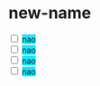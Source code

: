 # new-name
<!DOCTYPE html>
<html lang="en" ng-app="car">
<head>
    <meta charset="UTF-8">
    <title>Title</title>
    <style>
        *{
            -webkit-user-select: none;
            -moz-user-select: none;
            -ms-user-select: none;
            user-select: none;
        }
        input+label{
            background-color: #0fe7ff;
        }
        input:checked+label{
            background-color: #ff3561;
        }
    </style>
</head>
<body>
<div>
    <input type="checkbox" id="nao" ng-checked="cc">
    <label for="nao">nao</label>
</div>

<div>
    <input type="checkbox" id="nao1" ng-checked="cc">
    <label for="nao1">nao</label>
</div>
<div>
    <input type="checkbox" id="nao2" ng-checked="cc">
    <label for="nao2">nao</label>
</div>
<div>
    <input type="checkbox" id="nao3" ng-checked="cc">
    <label for="nao3">nao</label>
</div>
</body>
</html>
